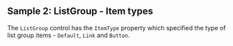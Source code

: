 ## Sample 2: ListGroup - Item types

The `ListGroup` control has the `ItemType` property which specified the type of list group items - `Default`, `Link` and `Button`.